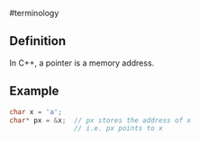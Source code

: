 #terminology

## Definition
In C++, a pointer is a memory address.

## Example
```cpp
char x = 'a';
char* px = &x;  // px stores the address of x
                // i.e. px points to x
```
